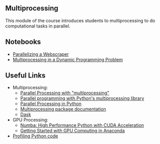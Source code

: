 ## Multiprocessing
This module of the course introduces students to multiprocessing to do computational tasks in parallel.

## Notebooks
* [Parallelizing a Webscraper](https://github.com/jdebacker/CompEcon_Fall17/blob/master/Multiprocessing/MultiWeb.ipynb)
* [Multiprocessing in a Dynamic Programming Problem](https://github.com/jdebacker/CompEcon_Fall17/blob/master/Multiprocessing/MultiVFI.ipynb	)


## Useful Links
* Multiprocessing:
	* [Parallel Processing with "multiprocessing"](https://www.youtube.com/watch?v=aysceqdGFw8)
	* [Parallel programming with Python's multiprocessing library](http://wltrimbl.github.io/2014-06-10-spelman/intermediate/python/04-multiprocessing.html)
	* [Parallel Processing in Python](http://stackabuse.com/parallel-processing-in-python/)
	* [Multiprocessing package documentation](https://docs.python.org/2/library/multiprocessing.html)
	* [Dask](https://dask.pydata.org/en/latest/)
* GPU Processing:
	* [Numba: High Performance Python with CUDA Acceleration](https://devblogs.nvidia.com/parallelforall/numba-python-cuda-acceleration/)
	* [Getting Started with GPU Computing in Anaconda](https://www.anaconda.com/blog/developer-blog/getting-started-with-gpu-computing-in-anaconda/)
* [Profiling Python code](https://docs.python.org/2/library/profile.html)
